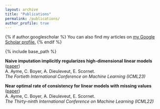 ```yaml
---
layout: archive
title: "Publications"
permalink: /publications/
author_profile: true
---
```


{% if author.googlescholar %}
  You can also find my articles on <u><a href="{{author.googlescholar}}">my Google Scholar profile</a>.</u>
{% endif %}

{% include base_path %}

**Naive imputation implicitly regularizes high-dimensional linear models** ([paper](/files/HAL_ImputationInHD.pdf))         
A. Ayme, C. Boyer, A. Dieuleveut, E. Scornet.                                                             
*The Fortieth International Conference on Machine Learning (ICML23)* 

**Near optimal rate of consistency for linear models with missing values** ([paper](https://proceedings.mlr.press/v162/ayme22a/ayme22a.pdf))         
A. Ayme, C. Boyer, A. Dieuleveut, E. Scornet.                                                             
*The Thirty-ninth International Conference on Machine Learning (ICML22)* 


